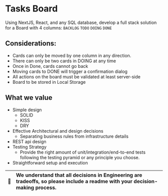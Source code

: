 # Tasks Board
Using NextJS, React, and any SQL database, develop a full stack solution for a Board with 4 columns:  `BACKLOG` `TODO` `DOING` `DONE`

## Considerations:
* Cards can only be moved by one column in any direction.
* There can only be two cards in DOING at any time
* Once in Done, cards cannot go back
* Moving cards to DONE will trigger a confirmation dialog
* All actions on the board must be validated at least server-side
* Board to be stored in Local Storage


## What we value
* Simple design
  * SOLID
  * KISS
  * DRY
* Effective Architectural and design decisions
  * Separating business rules from infrastructure details
* REST api design
* Testing Strategy
  * Provide the right amount of unit/integration/end-to-end tests following the testing pyramid or any principle you choose.
* Straightforward setup and execution

| :memo: | We understand that all decisions in Engineering are tradeoffs, so please include a readme with your decision-making process. |
|--------|:-----------------------------------------------------------------------------------------------------------------------------|
